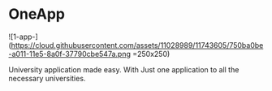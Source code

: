 # OneApp
![1-app-](https://cloud.githubusercontent.com/assets/11028989/11743605/750ba0be-a011-11e5-8a0f-37790cbe547a.png =250x250)

University application made easy. With Just one application to all the necessary universities.
